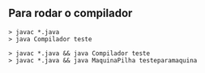 ## Para rodar o compilador
```
> javac *.java
> java Compilador teste
```

```
> javac *.java && java Compilador teste
> javac *.java && java MaquinaPilha testeparamaquina
```
